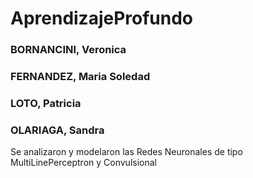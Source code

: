 # AprendizajeProfundo

### BORNANCINI, Veronica
### FERNANDEZ, Maria Soledad
### LOTO, Patricia
### OLARIAGA, Sandra

Se analizaron y modelaron las Redes Neuronales de tipo MultiLinePerceptron y Convulsional

